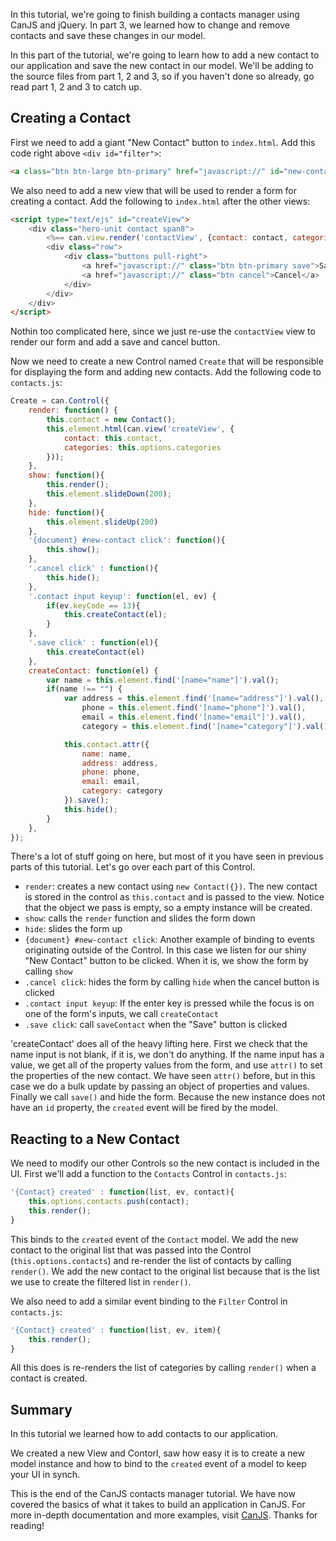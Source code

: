 In this tutorial, we're going to finish building a contacts manager using CanJS and jQuery. In part 3, we learned how to change and remove contacts and save these changes in our model.

In this part of the tutorial, we're going to learn how to add a new contact to our application and save the new contact in our model. We'll be adding to the source files from part 1, 2 and 3, so if you haven't done so already, go read part 1, 2 and 3 to catch up.

## Creating a Contact

First we need to add a giant "New Contact" button to `index.html`. Add this code right above `<div id="filter">`:

```html
<a class="btn btn-large btn-primary" href="javascript://" id="new-contact"><i class="icon-plus icon-white"></i> New Contact</a>
```

We also need to add a new view that will be used to render a form for creating a contact. Add the following to `index.html` after the other views:

```html
<script type="text/ejs" id="createView">
	<div class="hero-unit contact span8">
		<%== can.view.render('contactView', {contact: contact, categories: categories}) %>
		<div class="row">
			<div class="buttons pull-right">
				<a href="javascript://" class="btn btn-primary save">Save</a>
				<a href="javascript://" class="btn cancel">Cancel</a>
			</div>
		</div>
	</div>
</script>
```

Nothin too complicated here, since we just re-use the `contactView` view to render our form and add a save and cancel button.

Now we need to create a new Control named `Create` that will be responsible for displaying the form and adding new contacts. Add the following code to `contacts.js`:

```js
Create = can.Control({
	render: function() {
		this.contact = new Contact();
		this.element.html(can.view('createView', {
			contact: this.contact,
			categories: this.options.categories
		}));
	},
	show: function(){
		this.render();
		this.element.slideDown(200);
	},
	hide: function(){
		this.element.slideUp(200)
	},
	'{document} #new-contact click': function(){
		this.show();
	},
	'.cancel click' : function(){
		this.hide();
	},
	'.contact input keyup': function(el, ev) {
		if(ev.keyCode == 13){
			this.createContact(el);
		}
	},
	'.save click' : function(el){
		this.createContact(el)
	},
	createContact: function(el) {
		var name = this.element.find('[name="name"]').val();
		if(name !== "") {
			var address = this.element.find('[name="address"]').val(),
				phone = this.element.find('[name="phone"]').val(),
				email = this.element.find('[name="email"]').val(),
				category = this.element.find('[name="category"]').val();

			this.contact.attr({
				name: name,
				address: address,
				phone: phone,
				email: email,
				category: category
			}).save();
			this.hide();
		}
	},
});
```

There's a lot of stuff going on here, but most of it you have seen in previous parts of this tutorial. Let's go over each part of this Control.

- `render`: creates a new contact using `new Contact({})`. The new contact is stored in the control as `this.contact` and is passed to the view. Notice that the object we pass is empty, so a empty instance will be created.
- `show`: calls the `render` function and slides the form down
- `hide`: slides the form up
- `{document} #new-contact click`: Another example of binding to events originating outside of the Control. In this case we listen for our shiny "New Contact" button to be clicked. When it is, we show the form by calling `show`
- `.cancel click`: hides the form by calling `hide` when the cancel button is clicked
- `.contact input keyup`: If the enter key is pressed while the focus is on one of the form's inputs, we call `createContact`
- `.save click`: call `saveContact` when the "Save" button is clicked

'createContact' does all of the heavy lifting here. First we check that the name input is not blank, if it is, we don't do anything. If the name input has a value, we get all of the property values from the form, and use `attr()` to set the properties of the new contact. We have seen `attr()` before, but in this case we do a bulk update by passing an object of properties and values. Finally we call `save()` and hide the form. Because the new instance does not have an `id` property, the `created` event will be fired by the model.

## Reacting to a New Contact

We need to modify our other Controls so the new contact is included in the UI. First we'll add a function to the `Contacts` Control in `contacts.js`:

```js
'{Contact} created' : function(list, ev, contact){
	this.options.contacts.push(contact);
	this.render();
}
```

This binds to the `created` event of the `Contact` model. We add the new contact to the original list that was passed into the Control (`this.options.contacts`) and re-render the list of contacts by calling `render()`. We add the new contact to the original list because that is the list we use to create the filtered list in `render()`.

We also need to add a similar event binding to the `Filter` Control in `contacts.js`:

```js
'{Contact} created' : function(list, ev, item){
	this.render();
}
```

All this does is re-renders the list of categories by calling `render()` when a contact is created.

## Summary

In this tutorial we learned how to add contacts to our application.

We created a new View and Contorl, saw how easy it is to create a new model instance and how to bind to the `created` event of a model to keep your UI in synch.

This is the end of the CanJS contacts manager tutorial. We have now covered the basics of what it takes to build an application in CanJS. For more in-depth documentation and more examples, visit [CanJS](http://canjs.us). Thanks for reading!



